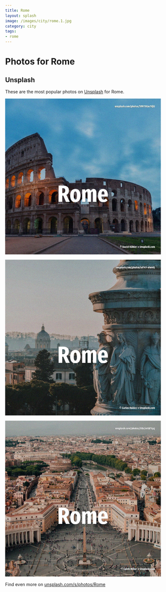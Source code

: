 ```yaml
---
title: Rome
layout: splash
image: /images/city/rome.1.jpg
category: city
tags:
- rome
---
```

# Photos for Rome

## Unsplash

These are the most popular photos on [Unsplash](https://unsplash.com) for Rome.

![Rome](/images/city/rome.1.jpg)

![Rome](/images/city/rome.2.jpg)

![Rome](/images/city/rome.3.jpg)

Find even more on [unsplash.com/s/photos/Rome](https://unsplash.com/s/photos/Rome)